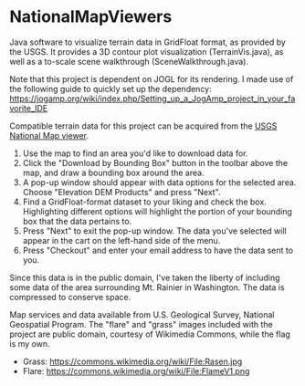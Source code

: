 # NationalMapViewers
Java software to visualize terrain data in GridFloat format, as provided by the USGS.
It provides a 3D contour plot visualization (TerrainVis.java), as well as a to-scale scene walkthrough (SceneWalkthrough.java).

Note that this project is dependent on JOGL for its rendering. I made use of the following guide to quickly set up the dependency: https://jogamp.org/wiki/index.php/Setting_up_a_JogAmp_project_in_your_favorite_IDE

Compatible terrain data for this project can be acquired from the [USGS National Map viewer](http://viewer.nationalmap.gov/).

1. Use the map to find an area you'd like to download data for.
2. Click the "Download by Bounding Box" button in the toolbar above the map, and draw a bounding box around the area.
3. A pop-up window should appear with data options for the selected area. Choose "Elevation DEM Products" and press "Next".
4. Find a GridFloat-format dataset to your liking and check the box. Highlighting different options will highlight the portion of your bounding box that the data pertains to.
5. Press "Next" to exit the pop-up window. The data you've selected will appear in the cart on the left-hand side of the menu.
6. Press "Checkout" and enter your email address to have the data sent to you.

Since this data is in the public domain, I've taken the liberty of including some data of the area surrounding Mt. Rainier in Washington. The data is compressed to conserve space.

Map services and data available from U.S. Geological Survey, National Geospatial Program.
The "flare" and "grass" images included with the project are public domain, courtesy of Wikimedia Commons, while the flag is my own.

* Grass: https://commons.wikimedia.org/wiki/File:Rasen.jpg
* Flare: https://commons.wikimedia.org/wiki/File:FlameV1.png
